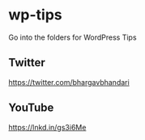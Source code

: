 # wp-tips
Go into the folders for WordPress Tips


## Twitter
https://twitter.com/bhargavbhandari

## YouTube
https://lnkd.in/gs3i6Me
